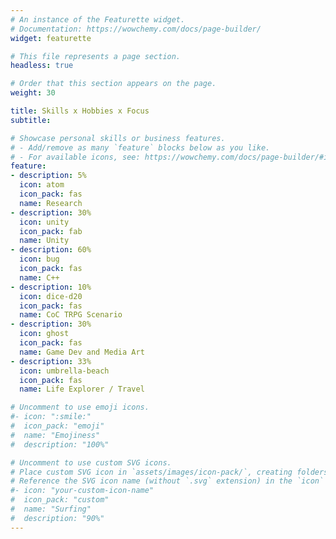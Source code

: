 ```yaml
---
# An instance of the Featurette widget.
# Documentation: https://wowchemy.com/docs/page-builder/
widget: featurette

# This file represents a page section.
headless: true

# Order that this section appears on the page.
weight: 30

title: Skills x Hobbies x Focus
subtitle:

# Showcase personal skills or business features.
# - Add/remove as many `feature` blocks below as you like.
# - For available icons, see: https://wowchemy.com/docs/page-builder/#icons
feature:
- description: 5%
  icon: atom
  icon_pack: fas
  name: Research
- description: 30%
  icon: unity
  icon_pack: fab
  name: Unity
- description: 60%
  icon: bug
  icon_pack: fas
  name: C++
- description: 10%
  icon: dice-d20
  icon_pack: fas
  name: CoC TRPG Scenario
- description: 30%
  icon: ghost
  icon_pack: fas
  name: Game Dev and Media Art
- description: 33%
  icon: umbrella-beach
  icon_pack: fas
  name: Life Explorer / Travel

# Uncomment to use emoji icons.
#- icon: ":smile:"
#  icon_pack: "emoji"
#  name: "Emojiness"
#  description: "100%"  

# Uncomment to use custom SVG icons.
# Place custom SVG icon in `assets/images/icon-pack/`, creating folders if necessary.
# Reference the SVG icon name (without `.svg` extension) in the `icon` field.
#- icon: "your-custom-icon-name"
#  icon_pack: "custom"
#  name: "Surfing"
#  description: "90%"
---
```

